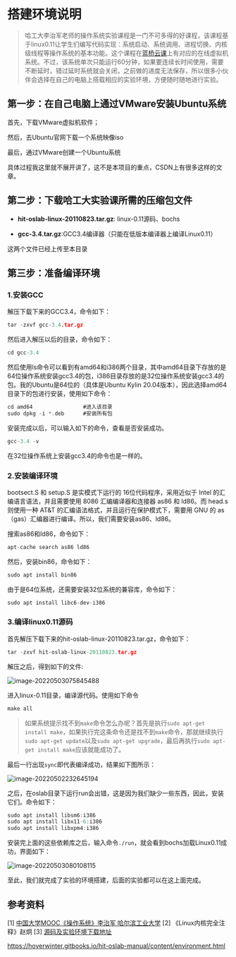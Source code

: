 # 搭建环境说明

> 哈工大李治军老师的操作系统实验课程是一门不可多得的好课程，该课程基于linux0.11让学生们编写代码实现：系统启动、系统调用、进程切换、内核级线程等操作系统的基本功能。这个课程在[蓝桥云课](https://www.lanqiao.cn/courses/115)上有对应的在线虚拟机系统。不过，该系统单次只能运行60分钟，如果要连续长时间使用，需要不断延时，错过延时系统就会关闭，之前做的进度无法保存，所以很多小伙伴会选择在自己的电脑上搭载相应的实验环境，方便随时随地进行实验。



## 第一步：在自己电脑上通过VMware安装Ubuntu系统

首先，下载VMware虚拟机软件；

然后，去Ubuntu官网下载一个系统映像iso

最后，通过VMware创建一个Ubuntu系统

具体过程我这里就不展开讲了，这不是本项目的重点，CSDN上有很多这样的文章。

## 第二步：下载哈工大实验课所需的压缩包文件

- **hit-oslab-linux-20110823.tar.gz**: linux-0.11源码、bochs

- **gcc-3.4.tar.gz**:GCC3.4编译器（只能在低版本编译器上编译Linux0.11）

这两个文件已经上传至本目录

## 第三步：准备编译环境

### 1.安装GCC

解压下载下来的GCC3.4，命令如下：

 ``` c 
 tar -zxvf gcc-3.4.tar.gz
 ```


然后进入解压以后的目录，命令如下：

``` c
cd gcc-3.4
```


然后使用ls命令可以看到有amd64和i386两个目录，其中amd64目录下存放的是64位操作系统安装gcc3.4的包，i386目录存放的是32位操作系统安装gcc3.4的包。我的Ubuntu是64位的（具体是Ubuntu Kylin 20.04版本），因此选择amd64目录下的包进行安装，使用如下命令：

```c
cd amd64                #进入该目录
sudo dpkg -i *.deb      #安装所有包
```


安装完成以后，可以输入如下的命令，查看是否安装成功。

```c
gcc-3.4 -v
```

在32位操作系统上安装gcc3.4的命令也是一样的。

### 2.安装编译环境
bootsect.S 和 setup.S 是实模式下运行的 16位代码程序，采用近似于 Intel 的汇编语言语法，并且需要使用 8086 汇编编译器和连接器 as86 和 ld86。而 head.s 则使用一种 AT&T 的汇编语法格式，并且运行在保护模式下，需要用 GNU 的 as（gas）汇编器进行编译。所以，我们需要安装as86、ld86。

搜索as86和ld86，命令如下：

```c
apt-cache search as86 ld86
```

然后，安装bin86，命令如下：

```c
sudo apt install bin86
```

由于是64位系统，还需要安装32位系统的兼容库，命令如下：

```c
sudo apt install libc6-dev-i386
```

### 3.编译linux0.11源码

首先解压下载下来的hit-oslab-linux-20110823.tar.gz，命令如下：

```c
tar -zxvf hit-oslab-linux-20110823.tar.gz
```

解压之后，得到如下的文件:

![image-20220503075845488](https://cdn.jsdelivr.net/gh/ChaochengZhong/pic_respository@main/img/image-20220503075845488.png)

进入linux-0.11目录，编译源代码。使用如下命令

```c
make all
```

> 如果系统提示找不到`make`命令怎么办呢？首先是执行`sudo apt-get install make`，如果执行完这条命令还是找不到`make`命令，那就继续执行`sudo apt-get update`以及`sudo apt-get upgrade`，最后再执行`sudo apt-get install make`应该就能成功了。



最后一行出现`sync`即代表编译成功，结果如下图所示：

![image-20220502232645194](https://cdn.jsdelivr.net/gh/ChaochengZhong/pic_respository@main/img/image-20220502232645225.png)



之后，在oslab目录下运行run会出错，这是因为我们缺少一些东西，因此，安装它们。命令如下：

```c
sudo apt install libsm6:i386
sudo apt install libx11-6:i386
sudo apt install libxpm4:i386
```

安装完上面的这些依赖库之后，输入命令`./run`，就会看到bochs加载Linux0.11成功，界面如下：

![image-20220503080108115](https://cdn.jsdelivr.net/gh/ChaochengZhong/pic_respository@main/img/image-20220503080108115.png)

至此，我们就完成了实验的环境搭建，后面的实验都可以在这上面完成。



## 参考资料

[1] [中国大学MOOC《操作系统》李治军 哈尔滨工业大学](https://www.icourse163.org/course/HIT-1002531008?tid=1003635010)
[2] 《Linux内核完全注释》赵炯
[3] [源码及实验环境下载地址](https://www.icourse163.org/learn/HIT-1002531008?tid=1003635010#/learn/custom?id=1004066001)

https://hoverwinter.gitbooks.io/hit-oslab-manual/content/environment.html